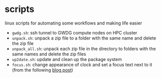 # scripts
linux scripts for automating some workflows and making life easier

- `gwdg.sh`: ssh tunnel to GWDG compute nodes on HPC cluster
- `unpack.sh`: unpack a zip file to a folder with the same name and delete the zip file
- `unpack_all.sh`: unpack each zip file in the directory to folders with the same names and delete the zip files
- `up2date.sh`: update and clean up the package system
- `focus.sh`: change appearance of clock and set a focus text next to it (from the following [blog post](https://www.paepper.com/blog/posts/how-i-hacked-my-clock-to-control-my-focus.md/?utm_source=tldrnewsletter))
